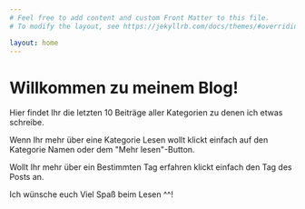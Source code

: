```yaml
---
# Feel free to add content and custom Front Matter to this file.
# To modify the layout, see https://jekyllrb.com/docs/themes/#overriding-theme-defaults

layout: home
---
```


# Willkommen zu meinem Blog!

Hier findet Ihr die letzten 10 Beiträge aller Kategorien zu denen ich etwas schreibe.

Wenn Ihr mehr über eine Kategorie Lesen wollt klickt einfach auf den Kategorie Namen oder dem "Mehr lesen"-Button.

Wollt Ihr mehr über ein Bestimmten Tag erfahren klickt einfach den Tag des Posts an.

Ich wünsche euch Viel Spaß beim Lesen ^^!